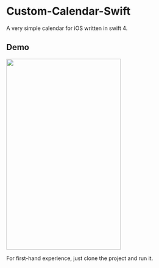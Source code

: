 # Custom-Calendar-Swift
A very simple calendar for iOS written in swift 4.

## Demo
<img src="https://media.giphy.com/media/3Hwb3RnSH5ZpbqmOpz/giphy.gif" width="300" height="500" />

For first-hand experience, just clone the project and run it.
